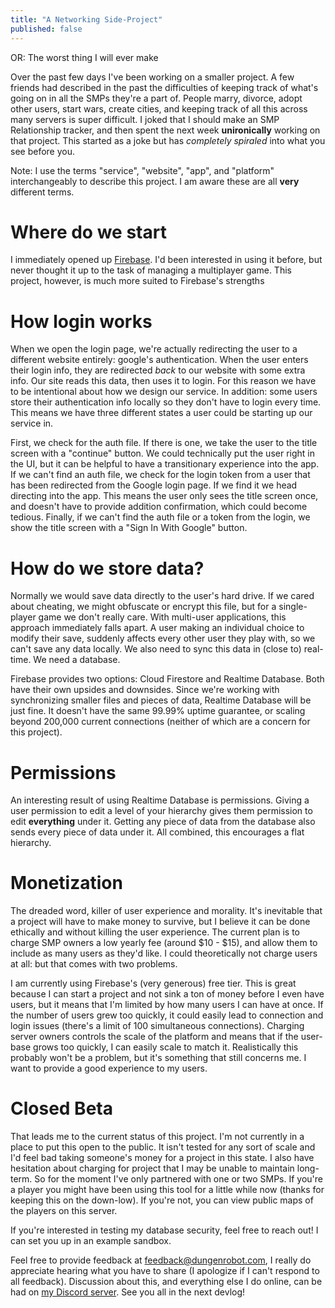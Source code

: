 ```yaml
---
title: "A Networking Side-Project"
published: false
---
```


OR: The worst thing I will ever make

Over the past few days I've been working on a smaller project. A few friends had described in the past the difficulties of keeping track of what's going on in all the SMPs they're a part of. People marry, divorce, adopt other users, start wars, create cities, and keeping track of all this across many servers is super difficult. I joked that I should make an SMP Relationship tracker, and then spent the next week **unironically** working on that project. This started as a joke but has *completely spiraled* into what you see before you.

Note: I use the terms "service", "website", "app", and "platform" interchangeably to describe this project. I am aware these are all **very** different terms.

# Where do we start

I immediately opened up [Firebase](https://firebase.google.com). I'd been interested in using it before, but never thought it up to the task of managing a multiplayer game. This project, however, is much more suited to Firebase's strengths 



# How login works

When we open the login page, we're actually redirecting the user to a different website entirely: google's authentication. When the user enters their login info, they are redirected *back* to our website with some extra info. Our site reads this data, then uses it to login. For this reason we have to be intentional about how we design our service. In addition: some users store their authentication info locally so they don't have to login every time. This means we have three different states a user could be starting up our service in.

First, we check for the auth file. If there is one, we take the user to the title screen with a "continue" button. We could technically put the user right in the UI, but it can be helpful to have a transitionary experience into the app. If we can't find an auth file, we check for the login token from a user that has been redirected from the Google login page. If we find it we head directing into the app. This means the user only sees the title screen once, and doesn't have to provide addition confirmation, which could become tedious. Finally, if we can't find the auth file or a token from the login, we show the title screen with a "Sign In With Google" button.

# How do we store data?

Normally we would save data directly to the user's hard drive. If we cared about cheating, we might obfuscate or encrypt this file, but for a single-player game we don't really care. With multi-user applications, this approach immediately falls apart. A user making an individual choice to modify their save, suddenly affects every other user they play with, so we can't save any data locally. We also need to sync this data in (close to) real-time. We need a database.

Firebase provides two options: Cloud Firestore and Realtime Database. Both have their own upsides and downsides. Since we're working with synchronizing smaller files and pieces of data, Realtime Database will be just fine. It doesn't have the same 99.99% uptime guarantee, or scaling beyond 200,000 current connections (neither of which are a concern for this project). 

# Permissions

An interesting result of using Realtime Database is permissions. Giving a user permission to edit a level of your hierarchy gives them permission to edit **everything** under it. Getting any piece of data from the database also sends every piece of data under it. All combined, this encourages a flat hierarchy. 

# Monetization

The dreaded word, killer of user experience and morality. It's inevitable that a project will have to make money to survive, but I believe it can be done ethically and without killing the user experience. The current plan is to charge SMP owners a low yearly fee (around $10 - $15), and allow them to include as many users as they'd like. I could theoretically not charge users at all: but that comes with two problems. 

I am currently using Firebase's (very generous) free tier. This is great because I can start a project and not sink a ton of money before I even have users, but it means that I'm limited by how many users I can have at once. If the number of users grew too quickly, it could easily lead to connection and login issues (there's a limit of 100 simultaneous connections). Charging server owners controls the scale of the platform and means that if the user-base grows too quickly, I can easily scale to match it. Realistically this probably won't be a problem, but it's something that still concerns me. I want to provide a good experience to my users. 

# Closed Beta

That leads me to the current status of this project. I'm not currently in a place to put this open to the public. It isn't tested for any sort of scale and I'd feel bad taking someone's money for a project in this state. I also have hesitation about charging for project that I may be unable to maintain long-term. So for the moment I've only partnered with one or two SMPs. If you're a player you might have been using this tool for a little while now (thanks for keeping this on the down-low). If you're not, you can view public maps of the players on this server. 

If you're interested in testing my database security, feel free to reach out! I can set you up in an example sandbox.

Feel free to provide feedback at feedback@dungenrobot.com, I really do appreciate hearing what you have to share (I apologize if I can't respond to all feedback). Discussion about this, and everything else I do online, can be had on [my Discord server](https://discord.com/invite/YUECSUHHM8). See you all in the next devlog!